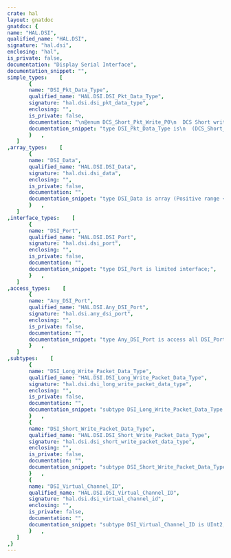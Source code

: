 ```yaml
---
crate: hal
layout: gnatdoc
gnatdoc: {
name: "HAL.DSI",
qualified_name: "HAL.DSI",
signature: "hal.dsi",
enclosing: "hal",
is_private: false,
documentation: "Display Serial Interface",
documentation_snippet: "",
simple_types:    [
       {
       name: "DSI_Pkt_Data_Type",
       qualified_name: "HAL.DSI.DSI_Pkt_Data_Type",
       signature: "hal.dsi.dsi_pkt_data_type",
       enclosing: "",
       is_private: false,
       documentation: "\n@enum DCS_Short_Pkt_Write_P0\n  DCS Short write, no parameter\n@enum DCS_Short_Pkt_Write_P1\n  DCS Short write, one parameter\n@enum Gen_Short_Pkt_Write_P0\n  Generic Short write, no parameter\n@enum Gen_Short_Pkt_Write_P1\n  Generic Short write, one parameter\n@enum Gen_Short_Pkt_Write_P2\n  Generic Short write, two parameters\n@enum DCS_Long_Pkt_Write\n  DCS Long write\n@enum Gen_Long_Pkt_Write\n  Generic Long write\n@enum DCS_Short_Pkt_Read\n  DCS Short read\n@enum Gen_Short_Pkg_Read_P0\n  Gen read, no parameter\n@enum Gen_Short_Pkg_Read_P1\n  Gen read, one parameter\n@enum Gen_Short_Pkg_Read_P2\n  Gen read, two parameter",
       documentation_snippet: "type DSI_Pkt_Data_Type is\n  (DCS_Short_Pkt_Write_P0,\n   DCS_Short_Pkt_Write_P1,\n   Gen_Short_Pkt_Write_P0,\n   Gen_Short_Pkt_Write_P1,\n   Gen_Short_Pkt_Write_P2,\n   DCS_Long_Pkt_Write,\n   Gen_Long_Pkt_Write,\n   DCS_Short_Pkt_Read,\n   Gen_Short_Pkg_Read_P0,\n   Gen_Short_Pkg_Read_P1,\n   Gen_Short_Pkg_Read_P2);",
       }   ,
   ]
,array_types:    [
       {
       name: "DSI_Data",
       qualified_name: "HAL.DSI.DSI_Data",
       signature: "hal.dsi.dsi_data",
       enclosing: "",
       is_private: false,
       documentation: "",
       documentation_snippet: "type DSI_Data is array (Positive range <>) of UInt8;",
       }   ,
   ]
,interface_types:    [
       {
       name: "DSI_Port",
       qualified_name: "HAL.DSI.DSI_Port",
       signature: "hal.dsi.dsi_port",
       enclosing: "",
       is_private: false,
       documentation: "",
       documentation_snippet: "type DSI_Port is limited interface;",
       }   ,
   ]
,access_types:    [
       {
       name: "Any_DSI_Port",
       qualified_name: "HAL.DSI.Any_DSI_Port",
       signature: "hal.dsi.any_dsi_port",
       enclosing: "",
       is_private: false,
       documentation: "",
       documentation_snippet: "type Any_DSI_Port is access all DSI_Port'Class;",
       }   ,
   ]
,subtypes:    [
       {
       name: "DSI_Long_Write_Packet_Data_Type",
       qualified_name: "HAL.DSI.DSI_Long_Write_Packet_Data_Type",
       signature: "hal.dsi.dsi_long_write_packet_data_type",
       enclosing: "",
       is_private: false,
       documentation: "",
       documentation_snippet: "subtype DSI_Long_Write_Packet_Data_Type is DSI_Pkt_Data_Type range\n  DCS_Long_Pkt_Write .. Gen_Long_Pkt_Write;",
       }   ,
       {
       name: "DSI_Short_Write_Packet_Data_Type",
       qualified_name: "HAL.DSI.DSI_Short_Write_Packet_Data_Type",
       signature: "hal.dsi.dsi_short_write_packet_data_type",
       enclosing: "",
       is_private: false,
       documentation: "",
       documentation_snippet: "subtype DSI_Short_Write_Packet_Data_Type is DSI_Pkt_Data_Type range\n  DCS_Short_Pkt_Write_P0 .. Gen_Short_Pkt_Write_P2;",
       }   ,
       {
       name: "DSI_Virtual_Channel_ID",
       qualified_name: "HAL.DSI.DSI_Virtual_Channel_ID",
       signature: "hal.dsi.dsi_virtual_channel_id",
       enclosing: "",
       is_private: false,
       documentation: "",
       documentation_snippet: "subtype DSI_Virtual_Channel_ID is UInt2;",
       }   ,
   ]
,}
---
```


